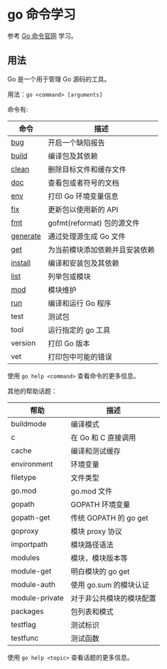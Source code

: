 # go 命令学习

参考 [Go 命令官网](https://golang.org/cmd/go/) 学习。

## 用法

Go 是一个用于管理 Go 源码的工具。

用法：`go <command> [arguments]`

命令有:

| 命令 | 描述 |
| --- | --- |
| [bug](bug.md) | 开启一个缺陷报告 |
| [build](build.md) | 编译包及其依赖 |
| [clean](clean.md) | 删除目标文件和缓存文件 |
| [doc](doc.md) | 查看包或者符号的文档 |
| [env](env.md) | 打印 Go 环境变量信息 |
| [fix](fix.md) | 更新包以使用新的 API |
| [fmt](fmt.md) | gofmt(reformat) 包的源文件 |
| [generate](generate.md) | 通过处理源生成 Go 文件 |
| [get](get.md) | 为当前模块添加依赖并且安装依赖 |
| [install](install.md) | 编译和安装包及其依赖 |
| [list](list.md) | 列举包或模块 |
| [mod](mod.md) | 模块维护 |
| [run](run.md) | 编译和运行 Go 程序 |
| test | 测试包 |
| tool | 运行指定的 go 工具 |
| version | 打印 Go 版本 |
| vet | 打印包中可能的错误 |

使用 `go help <command>` 查看命令的更多信息。

其他的帮助话题：

| 帮助 | 描述 |
| --- | --- |
| buildmode | 编译模式 |
| c | 在 Go 和 C 直接调用 |
| cache | 编译和测试缓存 |
| environment | 环境变量 |
| filetype | 文件类型 |
| go.mod | go.mod 文件 |
| gopath | GOPATH 环境变量 |
| gopath-get | 传统 GOPATH 的 go get |
| goproxy | 模块 proxy 协议 |
| importpath | 模块路径语法 |
| modules | 模块，模块版本等 |
| module-get | 明白模块的 go get |
| module-auth | 使用 go.sum 的模块认证 |
| module-private | 对于非公共模块的模块配置 |
| packages | 包列表和模式 |
| testflag | 测试标识 |
| testfunc | 测试函数 |

使用 `go help <topic>` 查看话题的更多信息。
